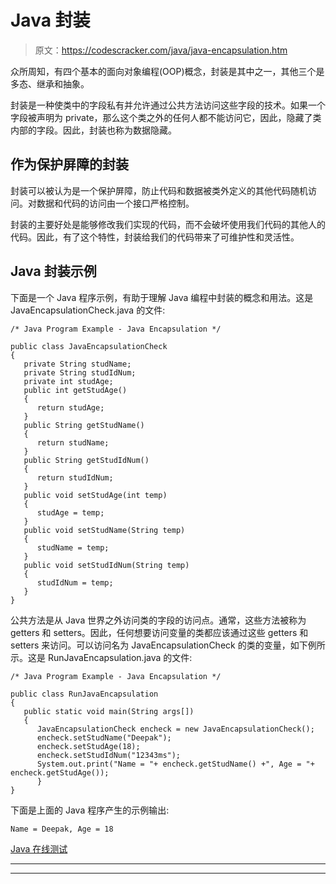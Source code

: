 # Java 封装

> 原文：<https://codescracker.com/java/java-encapsulation.htm>

众所周知，有四个基本的面向对象编程(OOP)概念，封装是其中之一，其他三个是多态、继承和抽象。

封装是一种使类中的字段私有并允许通过公共方法访问这些字段的技术。如果一个字段被声明为 private，那么这个类之外的任何人都不能访问它，因此，隐藏了类内部的字段。因此，封装也称为数据隐藏。

## 作为保护屏障的封装

封装可以被认为是一个保护屏障，防止代码和数据被类外定义的其他代码随机访问。对数据和代码的访问由一个接口严格控制。

封装的主要好处是能够修改我们实现的代码，而不会破坏使用我们代码的其他人的代码。因此，有了这个特性，封装给我们的代码带来了可维护性和灵活性。

## Java 封装示例

下面是一个 Java 程序示例，有助于理解 Java 编程中封装的概念和用法。这是 JavaEncapsulationCheck.java 的文件:

```
/* Java Program Example - Java Encapsulation */

public class JavaEncapsulationCheck
{
   private String studName;
   private String studIdNum;
   private int studAge;
   public int getStudAge()
   {
      return studAge;
   }   
   public String getStudName()
   {
      return studName;
   }
   public String getStudIdNum()
   {
      return studIdNum;
   }
   public void setStudAge(int temp)
   {
      studAge = temp;
   }
   public void setStudName(String temp)
   {
      studName = temp;
   }
   public void setStudIdNum(String temp)
   {
      studIdNum = temp;
   }
}
```

公共方法是从 Java 世界之外访问类的字段的访问点。通常，这些方法被称为 getters 和 setters。因此，任何想要访问变量的类都应该通过这些 getters 和 setters 来访问。可以访问名为 JavaEncapsulationCheck 的类的变量，如下例所示。这是 RunJavaEncapsulation.java 的文件:

```
/* Java Program Example - Java Encapsulation */

public class RunJavaEncapsulation
{
   public static void main(String args[])
   {
      JavaEncapsulationCheck encheck = new JavaEncapsulationCheck();
      encheck.setStudName("Deepak");
      encheck.setStudAge(18);
      encheck.setStudIdNum("12343ms");
      System.out.print("Name = "+ encheck.getStudName() +", Age = "+ encheck.getStudAge());
      }
}
```

下面是上面的 Java 程序产生的示例输出:

```
Name = Deepak, Age = 18
```

[Java 在线测试](/exam/showtest.php?subid=1)

* * *

* * *